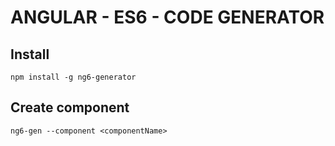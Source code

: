 # ANGULAR - ES6 - CODE GENERATOR

## Install
`npm install -g ng6-generator`

## Create component
`ng6-gen --component <componentName>`
